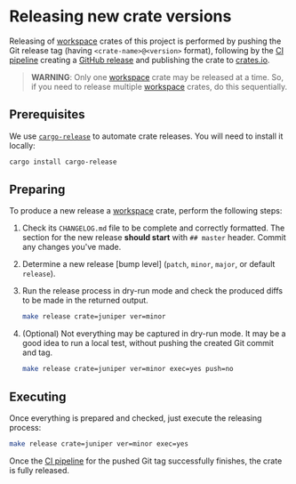 Releasing new crate versions
============================

Releasing of [workspace] crates of this project is performed by pushing the Git release tag (having `<crate-name>@<version>` format), following by the [CI pipeline] creating a [GitHub release] and publishing the crate to [crates.io].

> __WARNING__: Only one [workspace] crate may be released at a time. So, if you need to release multiple [workspace] crates, do this sequentially.




## Prerequisites

We use [`cargo-release`] to automate crate releases. You will need to install it locally:
```bash
cargo install cargo-release
```




## Preparing

To produce a new release a [workspace] crate, perform the following steps:

1. Check its `CHANGELOG.md` file to be complete and correctly formatted. The section for the new release __should start__ with `## master` header. Commit any changes you've made.

2. Determine a new release [bump level] (`patch`, `minor`, `major`, or default `release`).

3. Run the release process in dry-run mode and check the produced diffs to be made in the returned output.
    ```bash
    make release crate=juniper ver=minor
    ```

4. (Optional) Not everything may be captured in dry-run mode. It may be a good idea to run a local test, without pushing the created Git commit and tag.
    ```bash
    make release crate=juniper ver=minor exec=yes push=no
    ```




## Executing

Once everything is prepared and checked, just execute the releasing process:
```bash
make release crate=juniper ver=minor exec=yes
```

Once the [CI pipeline] for the pushed Git tag successfully finishes, the crate is fully released.




[`cargo-release`]: https://crates.io/crates/cargo-release
[CI pipeline]: /../../blob/master/.github/workflows/ci.yml
[crates.io]: https://crates.io
[GitHub release]: https://docs.github.com/repositories/releasing-projects-on-github/about-releases
[release level]: https://github.com/crate-ci/cargo-release/blob/master/docs/reference.md#bump-level
[workspace]: https://doc.rust-lang.org/cargo/reference/workspaces.html
